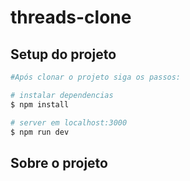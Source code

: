 # threads-clone

## Setup do projeto

```bash
#Após clonar o projeto siga os passos:

# instalar dependencias
$ npm install

# server em localhost:3000
$ npm run dev

```

## Sobre o projeto

